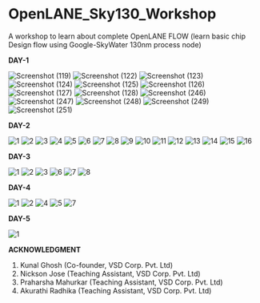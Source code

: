 # OpenLANE_Sky130_Workshop
A workshop to learn about complete OpenLANE FLOW (learn basic chip Design flow using Google-SkyWater 130nm process node)

**DAY-1**

![Screenshot (119)](https://user-images.githubusercontent.com/82122053/114048537-4ab16700-98a8-11eb-9489-7428263e8829.png)
![Screenshot (122)](https://user-images.githubusercontent.com/82122053/114048547-4e44ee00-98a8-11eb-97b1-6208156278bf.png)
![Screenshot (123)](https://user-images.githubusercontent.com/82122053/114048548-4edd8480-98a8-11eb-86ec-00b11c7939cb.png)
![Screenshot (124)](https://user-images.githubusercontent.com/82122053/114048550-4edd8480-98a8-11eb-8763-b7de0b29d76c.png)
![Screenshot (125)](https://user-images.githubusercontent.com/82122053/114048555-500eb180-98a8-11eb-8278-0ccb7201785f.png)
![Screenshot (126)](https://user-images.githubusercontent.com/82122053/114048563-51d87500-98a8-11eb-80c0-8542754f617d.png)
![Screenshot (127)](https://user-images.githubusercontent.com/82122053/114048572-543acf00-98a8-11eb-86b7-907cdf7bee28.png)
![Screenshot (128)](https://user-images.githubusercontent.com/82122053/114048598-5866ec80-98a8-11eb-8c4e-50c9da80ab6d.png)
![Screenshot (246)](https://user-images.githubusercontent.com/82122053/114048603-59981980-98a8-11eb-9bbe-968d5e991f29.png)
![Screenshot (247)](https://user-images.githubusercontent.com/82122053/114048606-5a30b000-98a8-11eb-8782-b54b9314398b.png)
![Screenshot (248)](https://user-images.githubusercontent.com/82122053/114048610-5ac94680-98a8-11eb-8a84-5318c25489c7.png)
![Screenshot (249)](https://user-images.githubusercontent.com/82122053/114048613-5b61dd00-98a8-11eb-8752-c53aa44fefcd.png)
![Screenshot (251)](https://user-images.githubusercontent.com/82122053/114048615-5bfa7380-98a8-11eb-84a8-0c3d86947ff4.png)

**DAY-2**

![1](https://user-images.githubusercontent.com/82122053/114453670-6180f200-9bf7-11eb-916b-8bad4bae4bad.png)
![2](https://user-images.githubusercontent.com/82122053/114453674-634ab580-9bf7-11eb-844f-0e93fab83783.png)
![3](https://user-images.githubusercontent.com/82122053/114453682-65147900-9bf7-11eb-9caa-388fd36056ce.png)
![4](https://user-images.githubusercontent.com/82122053/114453700-680f6980-9bf7-11eb-92bb-30f9366a6b49.png)
![5](https://user-images.githubusercontent.com/82122053/114453702-69409680-9bf7-11eb-8a23-b9177b3109b6.png)
![6](https://user-images.githubusercontent.com/82122053/114453703-69d92d00-9bf7-11eb-8a71-853832dee3ce.png)
![7](https://user-images.githubusercontent.com/82122053/114453707-6a71c380-9bf7-11eb-8054-e94896a9ee42.png)
![8](https://user-images.githubusercontent.com/82122053/114453708-6b0a5a00-9bf7-11eb-9f01-a45cec0839cc.png)
![9](https://user-images.githubusercontent.com/82122053/114453711-6ba2f080-9bf7-11eb-8c80-cb74cefabc7b.png)
![10](https://user-images.githubusercontent.com/82122053/114453714-6c3b8700-9bf7-11eb-86e7-a0326da2b69c.png)
![11](https://user-images.githubusercontent.com/82122053/114453716-6d6cb400-9bf7-11eb-990b-a8c7d0f1e01a.png)
![12](https://user-images.githubusercontent.com/82122053/114453720-6e054a80-9bf7-11eb-94e7-aa21fccf9a0f.png)
![13](https://user-images.githubusercontent.com/82122053/114453722-6e9de100-9bf7-11eb-90e4-20ac1a532336.png)
![14](https://user-images.githubusercontent.com/82122053/114453723-6f367780-9bf7-11eb-9272-db85bfa9facf.png)
![15](https://user-images.githubusercontent.com/82122053/114453727-6fcf0e00-9bf7-11eb-9754-1e5786f707cc.png)
![16](https://user-images.githubusercontent.com/82122053/114453731-7067a480-9bf7-11eb-9306-0cda24b49a0e.png)

**DAY-3**

![1](https://user-images.githubusercontent.com/82122053/114453781-7cebfd00-9bf7-11eb-9bef-9b9176f30e21.png)
![2](https://user-images.githubusercontent.com/82122053/114453785-7eb5c080-9bf7-11eb-866d-cb8dcf6fac4c.png)
![3](https://user-images.githubusercontent.com/82122053/114453786-7f4e5700-9bf7-11eb-92be-5c7137195bf5.png)
![6](https://user-images.githubusercontent.com/82122053/114453794-807f8400-9bf7-11eb-9e5f-3f734c3b18f0.png)
![7](https://user-images.githubusercontent.com/82122053/114453798-807f8400-9bf7-11eb-9cef-4eb35aa5f8de.png)
![8](https://user-images.githubusercontent.com/82122053/114453800-81181a80-9bf7-11eb-9757-f4db95f8c74e.png)

**DAY-4**

![1](https://user-images.githubusercontent.com/82122053/114453879-9db45280-9bf7-11eb-8459-7de779e78f83.png)
![2](https://user-images.githubusercontent.com/82122053/114453884-9f7e1600-9bf7-11eb-80dc-174f630b289d.png)
![4](https://user-images.githubusercontent.com/82122053/114453898-a3119d00-9bf7-11eb-9453-be8bec5b9723.png)
![5](https://user-images.githubusercontent.com/82122053/114453900-a442ca00-9bf7-11eb-95e2-22e97970b967.png)
![7](https://user-images.githubusercontent.com/82122053/114453901-a442ca00-9bf7-11eb-8e08-c6678b42162e.png)

**DAY-5**

![1](https://user-images.githubusercontent.com/82122053/114453956-b4f34000-9bf7-11eb-9371-9e9fcb82682c.png)


**ACKNOWLEDGMENT**

1. Kunal Ghosh (Co-founder, VSD Corp. Pvt. Ltd)
2. Nickson Jose (Teaching Assistant, VSD Corp. Pvt. Ltd)
3. Praharsha Mahurkar (Teaching Assistant, VSD Corp. Pvt. Ltd)
4. Akurathi Radhika (Teaching Assistant, VSD Corp. Pvt. Ltd)
